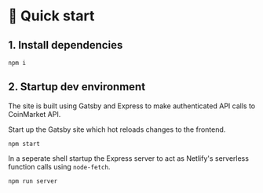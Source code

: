 # 🚀 Quick start

## 1. Install dependencies

```
npm i
```

## 2. Startup dev environment

The site is built using Gatsby and Express to make authenticated API calls to CoinMarket API.

Start up the Gatsby site which hot reloads changes to the frontend.

```
npm start
```

In a seperate shell startup the Express server to act as Netlify's serverless function calls using `node-fetch`.

```
npm run server
```
